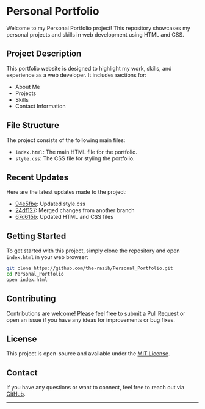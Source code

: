 

# Personal Portfolio

Welcome to my Personal Portfolio project! This repository showcases my personal projects and skills in web development using HTML and CSS.

## Project Description

This portfolio website is designed to highlight my work, skills, and experience as a web developer. It includes sections for:

- About Me
- Projects
- Skills
- Contact Information

## File Structure

The project consists of the following main files:

- `index.html`: The main HTML file for the portfolio.
- `style.css`: The CSS file for styling the portfolio.

## Recent Updates

Here are the latest updates made to the project:

- [94e5fbe](https://github.com/the-razib/Personal_Portfolio/commit/94e5fbe0c4c441948548c5a0df5f6ccaca32db8b): Updated style.css
- [24df127](https://github.com/the-razib/Personal_Portfolio/commit/24df12755f1ed45f3c9882f56deb5be89047c602): Merged changes from another branch
- [67d615b](https://github.com/the-razib/Personal_Portfolio/commit/67d615b3156f5f8dbc9c860d736c2a7ffb820031): Updated HTML and CSS files

## Getting Started

To get started with this project, simply clone the repository and open `index.html` in your web browser:

```bash
git clone https://github.com/the-razib/Personal_Portfolio.git
cd Personal_Portfolio
open index.html
```

## Contributing

Contributions are welcome! Please feel free to submit a Pull Request or open an issue if you have any ideas for improvements or bug fixes.

## License

This project is open-source and available under the [MIT License](LICENSE).

## Contact

If you have any questions or want to connect, feel free to reach out via [GitHub](https://github.com/the-razib).

---
